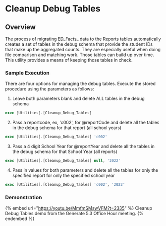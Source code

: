 # Cleanup Debug Tables

## Overview

The process of migrating ED_Facts_ data to the Reports tables automatically creates a set of tables in the debug schema that provide the student IDs that make up the aggregated counts. They are especially useful when doing file comparison and matching work. Those tables can build up over time. This utility provides a means of keeping those tables in check.

### Sample Execution

There are four options for managing the debug tables. Execute the stored procedure using the parameters as follows:

1. Leave both parameters blank and delete ALL tables in the debug schema

```sql
exec [Utilities].[Cleanup_Debug_Tables]
```

2. Pass a reportcode, ex, 'c002', for @reportCode and delete all the tables in the debug schema for that report (all school years)

```sql
exec [Utilities].[Cleanup_Debug_Tables] 'c002'
```

3. Pass a 4 digit School Year for @reportYear and delete all the tables in the debug schema for that School Year (all reports)

```sql
exec [Utilities].[Cleanup_Debug_Tables] null, '2022'
```

4. Pass in values for both parameters and delete all the tables for only the specified report for only the specified school year

```sql
exec [Utilities].[Cleanup_Debug_Tables] 'c002', '2022'
```

### Demonstration

{% embed url="https://youtu.be/MmfmSMswVFM?t=2335" %}
Cleanup Debug Tables demo from the Generate 5.3 Office Hour meeting.
{% endembed %}
